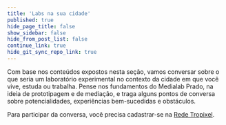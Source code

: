 ```yaml
---
title: 'Labs na sua cidade'
published: true
hide_page_title: false
show_sidebar: false
hide_from_post_list: false
continue_link: true
hide_git_sync_repo_link: true
---
```


Com base nos conteúdos expostos nesta seção, vamos conversar sobre o que seria um laboratório experimental no contexto da cidade em que você vive, estuda ou trabalha. Pense nos fundamentos do Medialab Prado, na ideia de prototipagem e de mediação, e traga alguns pontos de conversa sobre potencialidades, experiências bem-sucedidas e obstáculos.

Para participar da conversa, você precisa cadastrar-se na [Rede Tropixel](https://rede.tropixel.org).